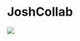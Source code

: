 # JoshCollab

![](https://lucid.app/publicSegments/view/8040e5a2-3a73-4257-b972-5bbf82e47ed4/image.png)
